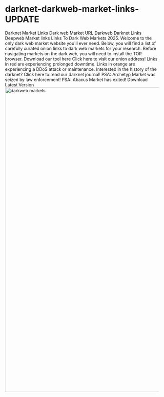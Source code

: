 # darknet-darkweb-market-links-UPDATE
Darknet Market Links Dark web Market URL Darkweb Darknet Links Deepweb Market links
Links To Dark Web Markets 2025. Welcome to the only dark web market website you'll ever need. Below, you will find a list of carefully curated onion links to dark web markets for your research. Before navigating markets on the dark web, you will need to install the TOR browser. Download our tool here
Click here to visit our onion address!
Links in red are experiencing prolonged downtime.
Links in orange are experiencing a DDoS attack or maintenance.
Interested in the history of the darknet? Click here to read our darknet journal!
PSA: Archetyp Market was seized by law enforcement!
PSA: Abacus Market has exited!
Download Latest Version 
<img width="969" height="998" alt="darkweb markets" src="https://github.com/user-attachments/assets/a700dc4d-fc15-4285-82a5-52c9c4f4c4a4" />


